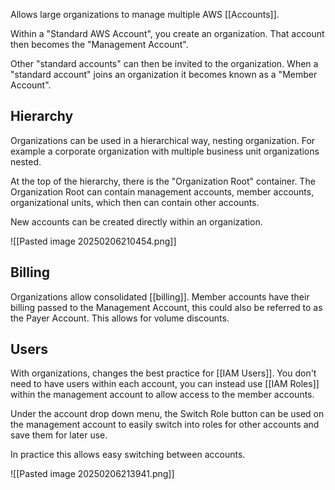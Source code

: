Allows large organizations to manage multiple AWS [[Accounts]].

Within a "Standard AWS Account", you create an organization. That account then becomes the "Management Account".

Other "standard accounts" can then be invited to the organization. When a "standard account" joins an organization it becomes known as a "Member Account".

## Hierarchy
Organizations can be used in a hierarchical way, nesting organization. For example a corporate organization with multiple business unit organizations nested.

At the top of the hierarchy, there is the "Organization Root" container. The Organization Root can contain management accounts, member accounts, organizational units, which then can contain other accounts.

New accounts can be created directly within an organization.

![[Pasted image 20250206210454.png]]

## Billing
Organizations allow consolidated [[billing]]. Member accounts have their billing passed to the Management Account, this could also be referred to as the Payer Account. This allows for volume discounts.

## Users
With organizations, changes the best practice for [[IAM Users]]. You don't need to have users within each account, you can instead use [[IAM Roles]] within the management account to allow access to the member accounts.

Under the account drop down menu, the Switch Role button can be used on the management account to easily switch into roles for other accounts and save them for later use.

In practice this allows easy switching between accounts.

![[Pasted image 20250206213941.png]]


